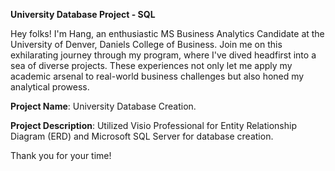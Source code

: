 **University Database Project - SQL**

Hey folks! I'm Hang, an enthusiastic MS Business Analytics Candidate at the University of Denver, Daniels College of Business. Join me on this exhilarating journey through my program, where I've dived headfirst into a sea of diverse projects. These experiences not only let me apply my academic arsenal to real-world business challenges but also honed my analytical prowess.

**Project Name**: University Database Creation.

**Project Description**: Utilized Visio Professional for Entity Relationship Diagram (ERD) and Microsoft SQL Server for database creation.

Thank you for your time!
